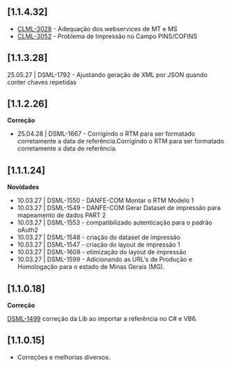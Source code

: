 ﻿## [1.1.4.32]

- [CLML-3028](https://tecnospeed.atlassian.net/browse/CLML-3028) - Adequação dos webservices de MT e MS
- [CLML-3052](https://tecnospeed.atlassian.net/browse/CLML-3052) - Problema de Impressão no Campo PINS/COFINS

## [1.1.3.28]

25.05.27 | DSML-1792 - Ajustando geração de XML por JSON quando conter chaves repetidas

## [1.1.2.26]

**Correção**

* 25.04.28 | DSML-1667 - Corrigindo o RTM para ser formatado corretamente a data de referência.Corrigindo o RTM para ser formatado corretamente a data de referência.

## [1.1.1.24]

**Novidades**

* 10.03.27 | DSML-1550 - DANFE-COM Montar o RTM Modelo 1
* 10.03.27 | DSML-1549 - DANFE-COM Gerar Dataset de impressão para mapeamento de dados PART 2
* 10.03.27 | DSML-1553 - compatibilizado autenticação para o padrão oAuth2
* 10.03.27 | DSML-1548 - criação do dataset de impressão
* 10.03.27 | DSML-1547 - criação do layout de impressão 1
* 10.03.27 | DSML-1608 - otimização do layout de impressão
* 10.03.27 | DSML-1599 - Adicionando as URL's de Produção e Homologação para o estado de Minas Gerais (MG).

## [1.1.0.18]


**Correção**

[DSML-1499](https://tecnospeed.atlassian.net/browse/DSML-1499) correção da Lib ao importar a referência no C# e VB6.

## [1.1.0.15]

* Corre&ccedil;&otilde;es e melhorias diversos.








